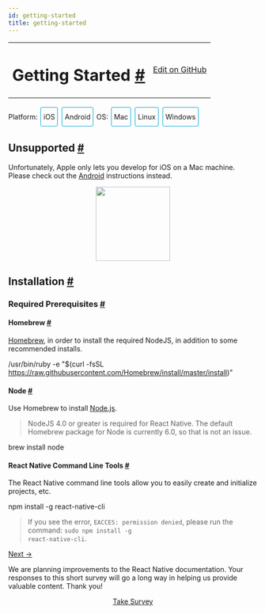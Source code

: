 ```yaml
---
id: getting-started
title: getting-started
---
```

<a id="content"></a><table width="100%"><tbody><tr><td><h1><a class="anchor" name="getting-started"></a>Getting Started <a class="hash-link" href="docs/getting-started.html#getting-started">#</a></h1></td><td style="text-align:right;"><a target="_blank" href="https://github.com/facebook/react-native/blob/0.27-stable/docs/QuickStart-GettingStarted.md">Edit on GitHub</a></td></tr></tbody></table><div><span><div class="toggler">
<style>
.toggler a {
  display: inline-block;
  padding: 10px 5px;
  margin: 2px;
  border: 1px solid #05A5D1;
  border-radius: 3px;
  text-decoration: none !important;
}
.display-os-mac .toggler .button-mac,
.display-os-linux .toggler .button-linux,
.display-os-windows .toggler .button-windows,
.display-platform-ios .toggler .button-ios,
.display-platform-android .toggler .button-android {
  background-color: #05A5D1;
  color: white;
}
block { display: none; }
.display-platform-ios.display-os-mac .ios.mac,
.display-platform-ios.display-os-linux .ios.linux,
.display-platform-ios.display-os-windows .ios.windows,
.display-platform-android.display-os-mac .android.mac,
.display-platform-android.display-os-linux .android.linux,
.display-platform-android.display-os-windows .android.windows {
  display: block;
}</style>
<span>Platform:</span>
<a href="javascript:void(0);" class="button-ios" onclick="display('platform', 'ios')">iOS</a>
<a href="javascript:void(0);" class="button-android" onclick="display('platform', 'android')">Android</a>
<span>OS:</span>
<a href="javascript:void(0);" class="button-mac" onclick="display('os', 'mac')">Mac</a>
<a href="javascript:void(0);" class="button-linux" onclick="display('os', 'linux')">Linux</a>
<a href="javascript:void(0);" class="button-windows" onclick="display('os', 'windows')">Windows</a>
</div>

</span><span><!-- ######### LINUX AND WINDOWS for iOS ##################### -->

</span><span><block class="linux windows ios">

</block></span><h2><a class="anchor" name="unsupported"></a>Unsupported <a class="hash-link" href="docs/getting-started.html#unsupported">#</a></h2><span><div>Unfortunately, Apple only lets you develop for iOS on a Mac machine. Please check out the <a href="" onclick="display('platform', 'android')">Android</a> instructions instead.</div>

</span><span><center><img src="img/react-native-sorry-not-supported.png" width="150"></center>

</span><span><!-- ######### MAC for iOS ##################### -->

</span><span><block class="mac ios android">

</block></span><h2><a class="anchor" name="installation"></a>Installation <a class="hash-link" href="docs/getting-started.html#installation">#</a></h2><h3><a class="anchor" name="required-prerequisites"></a>Required Prerequisites <a class="hash-link" href="docs/getting-started.html#required-prerequisites">#</a></h3><h4><a class="anchor" name="homebrew"></a>Homebrew <a class="hash-link" href="docs/getting-started.html#homebrew">#</a></h4><p><a href="http://brew.sh/" target="_blank">Homebrew</a>, in order to install the required NodeJS, in addition to some
recommended installs.</p><div class="prism language-javascript"><span class="token operator">/</span>usr<span class="token operator">/</span>bin<span class="token operator">/</span>ruby <span class="token operator">-</span>e <span class="token string">"$(curl -fsSL https://raw.githubusercontent.com/Homebrew/install/master/install)"</span></div><h4><a class="anchor" name="node"></a>Node <a class="hash-link" href="docs/getting-started.html#node">#</a></h4><p>Use Homebrew to install <a href="https://nodejs.org/" target="_blank">Node.js</a>.</p><blockquote><p>NodeJS 4.0 or greater is required for React Native. The default Homebrew package for Node is
currently 6.0, so that is not an issue.  </p></blockquote><div class="prism language-javascript">brew install node</div><h4><a class="anchor" name="react-native-command-line-tools"></a>React Native Command Line Tools <a class="hash-link" href="docs/getting-started.html#react-native-command-line-tools">#</a></h4><p>The React Native command line tools allow you to easily create and initialize projects, etc.</p><div class="prism language-javascript">npm install <span class="token operator">-</span>g react<span class="token operator">-</span>native<span class="token operator">-</span>cli</div><blockquote><p>If you see the error, <code>EACCES: permission denied</code>, please run the command:
<code>sudo npm install -g react-native-cli</code>.</p></blockquote><span><block class="mac ios">

</block></span><h4><a class="anchor" name="xcode"></a>Xcode <a class="hash-link" href="docs/getting-started.html#xcode">#</a></h4><p><a href="https://developer.apple.com/xcode/downloads/" target="_blank">Xcode</a> 7.0 or higher. Open the App Store or go to <a href="https://developer.apple.com/xcode/downloads/">https://developer.apple.com/xcode/downloads/</a>. This will also install <code>git</code> as well.</p><span><block class="mac android">

</block></span><h4><a class="anchor" name="android-studio"></a>Android Studio <a class="hash-link" href="docs/getting-started.html#android-studio">#</a></h4><p><a href="http://developer.android.com/sdk/index.html" target="_blank">Android Studio</a> 2.0 or higher.</p><blockquote><p>Android Studio requires the Java Development Kit [JDK] 1.8 or higher. You can type
<code>javac -version</code> to see what version you have, if any. If you do not meet the JDK requirement,
you can
<a href="http://www.oracle.com/technetwork/java/javase/downloads/jdk8-downloads-2133151.html" target="_blank">download it</a>.</p></blockquote><p>Android Studio will provide you the Android SDK and emulator required to run and test your React
Native apps.</p><blockquote><p>Unless otherwise mentioned, keep all the setup defaults intact. For example, the
<code>Android Support Repository</code> is installed automatically with Android Studio, and we need that
for React Native.</p></blockquote><p>You will need to customize your installation:</p><ul><li>Choose a <code>Custom</code> installation</li></ul><p><img src="img/react-native-android-studio-custom-install.png" alt="custom installation"></p><ul><li>Choose both <code>Performance</code> and <code>Android Virtual Device</code></li></ul><p><img src="img/react-native-android-studio-additional-installs.png" alt="additional installs"></p><ul><li>After installation, choose <code>Configure | SDK Manager</code> from the Android Studio welcome window.</li></ul><p><img src="img/react-native-android-studio-configure-sdk.png" alt="configure sdk"></p><ul><li>In the <code>SDK Platforms</code> window, choose <code>Show Package Details</code> and under <code>Android 6.0 (Marshmallow)</code>, make sure that <code>Google APIs</code>, <code>Intel x86 Atom System Image</code>, <code>Intel x86 Atom_64 System Image</code>, and <code>Google APIs Intel x86 Atom_64 System Image</code> are checked.</li></ul><p><img src="img/react-native-android-studio-android-sdk-platforms.png" alt="platforms"></p><ul><li>In the <code>SDK Tools</code> window, choose <code>Show Package Details</code> and under <code>Android SDK Build Tools</code>, make sure that <code>Android SDK Build-Tools 23.0.1</code> is selected.</li></ul><p><img src="img/react-native-android-studio-android-sdk-build-tools.png" alt="build tools"></p><h4><a class="anchor" name="android-home-environment-variable"></a>ANDROID_HOME Environment Variable <a class="hash-link" href="docs/getting-started.html#android-home-environment-variable">#</a></h4><p>Ensure the <code>ANDROID_HOME</code> environment variable points to your existing Android SDK. To do that, add
this to your <code>~/.bashrc</code>, <code>~/.bash_profile</code> (or whatever your shell uses) and re-open your terminal:</p><div class="prism language-javascript"># If you installed the SDK without Android Studio<span class="token punctuation">,</span> then it may be something like<span class="token punctuation">:</span>
# <span class="token operator">/</span>usr<span class="token operator">/</span>local<span class="token operator">/</span>opt<span class="token operator">/</span>android<span class="token operator">-</span>sdk
export ANDROID_HOME<span class="token operator">=</span><span class="token operator">~</span><span class="token operator">/</span>Library<span class="token operator">/</span>Android<span class="token operator">/</span>sdk</div><span><block class="mac ios android">

</block></span><h3><a class="anchor" name="highly-recommended-installs"></a>Highly Recommended Installs <a class="hash-link" href="docs/getting-started.html#highly-recommended-installs">#</a></h3><h4><a class="anchor" name="watchman"></a>Watchman <a class="hash-link" href="docs/getting-started.html#watchman">#</a></h4><p><a href="https://facebook.github.io/watchman/docs/install.html" target="_blank">Watchman</a> is a tool by Facebook for watching
changes in the filesystem. It is recommended you install it for better performance.</p><div class="prism language-javascript">brew install watchman</div><h4><a class="anchor" name="flow"></a>Flow <a class="hash-link" href="docs/getting-started.html#flow">#</a></h4><p><a href="http://www.flowtype.org" target="_blank">Flow</a>, for static typechecking of your React Native code (when using
Flow as part of your codebase).</p><div class="prism language-javascript">brew install flow</div><span><block class="mac android">

</block></span><h4><a class="anchor" name="add-android-tools-directory-to-your-path"></a>Add Android Tools Directory to your <code>PATH</code> <a class="hash-link" href="docs/getting-started.html#add-android-tools-directory-to-your-path">#</a></h4><p>You can add the Android tools directory on your <code>PATH</code> in case you need to run any of the Android
tools from the command line such as <code>android avd</code>. In your <code>~/.bash</code> or <code>~/.bash_profile</code>:</p><div class="prism language-javascript"># Your exact string here may be different<span class="token punctuation">.</span>
PATH<span class="token operator">=</span><span class="token string">"~/Library/Android/sdk/tools:~/Library/Android/sdk/platform-tools:${PATH}"</span>
export PATH</div><h4><a class="anchor" name="gradle-daemon"></a>Gradle Daemon <a class="hash-link" href="docs/getting-started.html#gradle-daemon">#</a></h4><p>Enable <a href="https://docs.gradle.org/2.9/userguide/gradle_daemon.html" target="_blank">Gradle Daemon</a> which greatly improves incremental build times for changes in java code.</p><h3><a class="anchor" name="other-optional-installs"></a>Other Optional Installs <a class="hash-link" href="docs/getting-started.html#other-optional-installs">#</a></h3><h4><a class="anchor" name="git"></a>Git <a class="hash-link" href="docs/getting-started.html#git">#</a></h4><p>Git version control. If you have installed <a href="https://developer.apple.com/xcode/" target="_blank">Xcode</a>, Git is
already installed, otherwise run the following:</p><div class="prism language-javascript">brew install git</div><span><block class="mac ios android">

</block></span><h4><a class="anchor" name="nuclide"></a>Nuclide <a class="hash-link" href="docs/getting-started.html#nuclide">#</a></h4><p><a href="http://nuclide.io" target="_blank">Nuclide</a> is an IDE from Facebook providing a first-class development environment
for writing, <a href="http://nuclide.io/docs/platforms/react-native/#running-applications" target="_blank">running</a> and
<a href="http://nuclide.io/docs/platforms/react-native/#debugging" target="_blank">debugging</a>
<a href="http://nuclide.io/docs/platforms/react-native/" target="_blank">React Native</a> applications.</p><p>Get started with Nuclide <a href="http://nuclide.io/docs/quick-start/getting-started/" target="_blank">here</a>.</p><span><block class="mac android">

</block></span><h4><a class="anchor" name="genymotion"></a>Genymotion <a class="hash-link" href="docs/getting-started.html#genymotion">#</a></h4><p>Genymotion is an alternative to the stock Google emulator that comes with Android Studio.
However, it's only free for personal use. If you want to use the stock Google emulator, see below.</p><ol><li>Download and install <a href="https://www.genymotion.com/" target="_blank">Genymotion</a>.</li><li>Open Genymotion. It might ask you to install VirtualBox unless you already have it.</li><li>Create a new emulator and start it.</li><li>To bring up the developer menu press ⌘+M</li></ol><h3><a class="anchor" name="troubleshooting"></a>Troubleshooting <a class="hash-link" href="docs/getting-started.html#troubleshooting">#</a></h3><h4><a class="anchor" name="virtual-device-not-created-when-installing-android-studio"></a>Virtual Device Not Created When Installing Android Studio <a class="hash-link" href="docs/getting-started.html#virtual-device-not-created-when-installing-android-studio">#</a></h4><p>There is a <a href="https://code.google.com/p/android/issues/detail?id=207563" target="_blank">known bug</a> on some versions
of Android Studio where a virtual device will not be created, even though you selected it in the
installation sequence. You may see this at the end of the installation:</p><div class="prism language-javascript">Creating Android virtual device
Unable to create a virtual device<span class="token punctuation">:</span> Unable to create Android virtual device</div><p>If you see this, run <code>android avd</code> and create the virtual device manually.</p><p><img src="img/react-native-android-studio-avd.png" alt="avd"></p><p>Then select the new device in the AVD Manager window and click <code>Start...</code>.</p><h4><a class="anchor" name="shell-command-unresponsive-exception"></a>Shell Command Unresponsive Exception <a class="hash-link" href="docs/getting-started.html#shell-command-unresponsive-exception">#</a></h4><p>If you encounter:</p><div class="prism language-javascript">Execution failed <span class="token keyword">for</span> task <span class="token string">':app:installDebug'</span><span class="token punctuation">.</span>
  com<span class="token punctuation">.</span>android<span class="token punctuation">.</span>builder<span class="token punctuation">.</span>testing<span class="token punctuation">.</span>api<span class="token punctuation">.</span>DeviceException<span class="token punctuation">:</span> com<span class="token punctuation">.</span>android<span class="token punctuation">.</span>ddmlib<span class="token punctuation">.</span>ShellCommandUnresponsiveException</div><p>try downgrading your Gradle version to 1.2.3 in <code>&lt;project-name&gt;/android/build.gradle</code> (<a href="https://github.com/facebook/react-native/issues/2720">https://github.com/facebook/react-native/issues/2720</a>)</p><span><!-- ######### LINUX and WINDOWS for ANDROID ##################### -->

</span><span><block class="linux windows android">

</block></span><h2><a class="anchor" name="installation"></a>Installation <a class="hash-link" href="docs/getting-started.html#installation">#</a></h2><h3><a class="anchor" name="required-prerequisites"></a>Required Prerequisites <a class="hash-link" href="docs/getting-started.html#required-prerequisites">#</a></h3><span><block class="windows android">

</block></span><h4><a class="anchor" name="chocolatey"></a>Chocolatey <a class="hash-link" href="docs/getting-started.html#chocolatey">#</a></h4><p><a href="https://chocolatey.org" target="_blank">Chocolatey</a> is a package manager for Windows similar to <code>yum</code> and
<code>apt-get</code>. See the <a href="https://chocolatey.org" target="_blank">website</a> for updated instructions, but installing from
the Terminal should be something like:</p><div class="prism language-javascript">@powershell <span class="token operator">-</span>NoProfile <span class="token operator">-</span>ExecutionPolicy Bypass <span class="token operator">-</span>Command <span class="token string">"iex ((new-object net.webclient).DownloadString('https://chocolatey.org/install.ps1'))"</span> &amp;&amp; SET PATH<span class="token operator">=</span><span class="token operator">%</span>PATH<span class="token operator">%</span><span class="token punctuation">;</span><span class="token operator">%</span>ALLUSERSPROFILE<span class="token operator">%</span>\chocolatey\bin</div><blockquote><p>Normally when you run Chocolatey to install a package, you should run your Terminal as
Administrator.</p></blockquote><h4><a class="anchor" name="python-2"></a>Python 2 <a class="hash-link" href="docs/getting-started.html#python-2">#</a></h4><p>Fire up the Termimal and use Chocolatey to install Python 2.</p><blockquote><p>Python 3 will currently not work when initializing a React Native project.</p></blockquote><div class="prism language-javascript">choco install python2</div><span><block class="linux windows android">

</block></span><h4><a class="anchor" name="node"></a>Node <a class="hash-link" href="docs/getting-started.html#node">#</a></h4><span><block class="linux android">

</block></span><p>Fire up the Terminal and type the following commands to install NodeJS from the NodeSource
repository:</p><div class="prism language-javascript">sudo apt<span class="token operator">-</span><span class="token keyword">get</span> install <span class="token operator">-</span>y build<span class="token operator">-</span>essential
curl <span class="token operator">-</span>sL https<span class="token punctuation">:</span><span class="token operator">/</span><span class="token operator">/</span>deb<span class="token punctuation">.</span>nodesource<span class="token punctuation">.</span>com<span class="token operator">/</span>setup_4<span class="token punctuation">.</span>x <span class="token operator">|</span> sudo <span class="token operator">-</span>E bash <span class="token operator">-</span>
sudo apt<span class="token operator">-</span><span class="token keyword">get</span> install <span class="token operator">-</span>y nodejs
sudo ln <span class="token operator">-</span>s <span class="token operator">/</span>usr<span class="token operator">/</span>bin<span class="token operator">/</span>nodejs <span class="token operator">/</span>usr<span class="token operator">/</span>bin<span class="token operator">/</span>node</div><span><block class="windows android">

</block></span><p>Fire up the Termimal and use Chocolatey to install NodeJS.</p><div class="prism language-javascript">choco install nodejs<span class="token punctuation">.</span>install</div><span><block class="windows linux android">

</block></span><h4><a class="anchor" name="react-native-command-line-tools"></a>React Native Command Line Tools <a class="hash-link" href="docs/getting-started.html#react-native-command-line-tools">#</a></h4><p>The React Native command line tools allow you to easily create and initialize projects, etc.</p><div class="prism language-javascript">npm install <span class="token operator">-</span>g react<span class="token operator">-</span>native<span class="token operator">-</span>cli</div><blockquote><p>If you see the error, <code>EACCES: permission denied</code>, please run the command:
<code>sudo npm install -g react-native-cli</code>.</p></blockquote><h4><a class="anchor" name="android-studio"></a>Android Studio <a class="hash-link" href="docs/getting-started.html#android-studio">#</a></h4><p><a href="http://developer.android.com/sdk/index.html" target="_blank">Android Studio</a> 2.0 or higher.</p><blockquote><p>Android Studio requires the Java Development Kit [JDK] 1.8 or higher. You can type
<code>javac -version</code> to see what version you have, if any. If you do not meet the JDK requirement,
you can
<a href="http://www.oracle.com/technetwork/java/javase/downloads/jdk8-downloads-2133151.html" target="_blank">download it</a>,
or use a pacakage manager to install it (e.g. <code>choco install jdk8</code>,
<code>apt-get install default-jdk</code>).</p></blockquote><p>Android Studio will provide you the Android SDK and emulator required to run and test your React
Native apps.</p><blockquote><p>Unless otherwise mentioned, keep all the setup defaults intact. For example, the
<code>Android Support Repository</code> is installed automatically with Android Studio, and we need that
for React Native.</p></blockquote><span><block class="linux android">

</block></span><p>You will need to customize your installation:</p><ul><li>Choose a <code>Custom</code> installation</li></ul><p><img src="img/react-native-android-studio-custom-install-linux.png" alt="custom installation"></p><ul><li>Choose <code>Android Virtual Device</code></li></ul><p><img src="img/react-native-android-studio-additional-installs-linux.png" alt="additional installs"></p><span><block class="windows android">

</block></span><ul><li><p>Make sure all components are checked for the install, particularly the <code>Android SDK</code> and <code>Android Device Emulator</code>.</p></li><li><p>After the initial install, choose a <code>Custom</code> installation.</p></li></ul><p><img src="img/react-native-android-studio-custom-install-windows.png" alt="custom installation"></p><ul><li>Verify installed components, particularly the emulator and the HAXM accelerator. They should be checked.</li></ul><p><img src="img/react-native-android-studio-verify-installs-windows.png" alt="verify installs"></p><span><block class="windows linux android">

</block></span><ul><li>After installation, choose <code>Configure | SDK Manager</code> from the Android Studio welcome window.</li></ul><span><block class="linux android">

</block></span><p><img src="img/react-native-android-studio-configure-sdk-linux.png" alt="configure sdk"></p><span><block class="windows android">

</block></span><p><img src="img/react-native-android-studio-configure-sdk-windows.png" alt="configure sdk"></p><span><block class="windows linux android">

</block></span><ul><li>In the <code>SDK Platforms</code> window, choose <code>Show Package Details</code> and under <code>Android 6.0 (Marshmallow)</code>, make sure that <code>Google APIs</code>, <code>Intel x86 Atom System Image</code>, <code>Intel x86 Atom_64 System Image</code>, and <code>Google APIs Intel x86 Atom_64 System Image</code> are checked.</li></ul><span><block class="linux android">

</block></span><p><img src="img/react-native-android-studio-android-sdk-platforms-linux.png" alt="platforms"></p><span><block class="windows android">

</block></span><p><img src="img/react-native-android-studio-android-sdk-platforms-windows.png" alt="platforms"></p><span><block class="windows linux android">

</block></span><ul><li>In the <code>SDK Tools</code> window, choose <code>Show Package Details</code> and under <code>Android SDK Build Tools</code>, make sure that <code>Android SDK Build-Tools 23.0.1</code> is selected.</li></ul><span><block class="linux android">

</block></span><p><img src="img/react-native-android-studio-android-sdk-build-tools-linux.png" alt="build tools"></p><span><block class="windows android">

</block></span><p><img src="img/react-native-android-studio-android-sdk-build-tools-windows.png" alt="build tools"></p><span><block class="windows linux android">

</block></span><h4><a class="anchor" name="android-home-environment-variable"></a>ANDROID_HOME Environment Variable <a class="hash-link" href="docs/getting-started.html#android-home-environment-variable">#</a></h4><p>Ensure the <code>ANDROID_HOME</code> environment variable points to your existing Android SDK.</p><span><block class="linux android">

</block></span><p>To do that, add this to your <code>~/.bashrc</code>, <code>~/.bash_profile</code> (or whatever your shell uses) and
re-open your terminal:</p><div class="prism language-javascript"># If you installed the SDK without Android Studio<span class="token punctuation">,</span> then it may be something like<span class="token punctuation">:</span>
# <span class="token operator">/</span>usr<span class="token operator">/</span>local<span class="token operator">/</span>opt<span class="token operator">/</span>android<span class="token operator">-</span>sdk<span class="token punctuation">;</span> Generally <span class="token keyword">with</span> Android Studio<span class="token punctuation">,</span> the SDK is installed here<span class="token punctuation">.</span><span class="token punctuation">.</span><span class="token punctuation">.</span>
export ANDROID_HOME<span class="token operator">=</span><span class="token operator">~</span><span class="token operator">/</span>Android<span class="token operator">/</span>Sdk</div><blockquote><p>You need to restart the Terminal to apply the new environment variables (or <code>source</code> the relevant
bash file).</p></blockquote><span><block class="windows android">

</block></span><p>Go to <code>Control Panel</code> -&gt; <code>System and Security</code> -&gt; <code>System</code> -&gt; <code>Change settings</code> -&gt;
<code>Advanced System Settings</code> -&gt; <code>Environment variables</code> -&gt; <code>New</code></p><blockquote><p>Your path to the SDK will vary to the one shown below.</p></blockquote><p><img src="img/react-native-android-sdk-environment-variable-windows.png" alt="env variable"></p><blockquote><p>You need to restart the Command Prompt (Windows) to apply the new environment variables.</p></blockquote><span><block class="linux windows android">

</block></span><h3><a class="anchor" name="highly-recommended-installs"></a>Highly Recommended Installs <a class="hash-link" href="docs/getting-started.html#highly-recommended-installs">#</a></h3><span><block class="linux android">

</block></span><h4><a class="anchor" name="watchman"></a>Watchman <a class="hash-link" href="docs/getting-started.html#watchman">#</a></h4><p>Watchman is a tool by Facebook for watching changes in the filesystem. It is recommended you install
it for better performance.</p><blockquote><p>This also helps avoid a node file-watching bug.</p></blockquote><p>Type the following into your terminal to compile watchman from source and install it:</p><div class="prism language-javascript">git clone https<span class="token punctuation">:</span><span class="token operator">/</span><span class="token operator">/</span>github<span class="token punctuation">.</span>com<span class="token operator">/</span>facebook<span class="token operator">/</span>watchman<span class="token punctuation">.</span>git
cd watchman
git checkout v4<span class="token number">.5</span><span class="token punctuation">.</span><span class="token number">0</span>  # the latest stable release
<span class="token punctuation">.</span><span class="token operator">/</span>autogen<span class="token punctuation">.</span>sh
<span class="token punctuation">.</span><span class="token operator">/</span>configure
make
sudo make install</div><h4><a class="anchor" name="flow"></a>Flow <a class="hash-link" href="docs/getting-started.html#flow">#</a></h4><p><a href="http://www.flowtype.org" target="_blank">Flow</a>, for static typechecking of your React Native code (when using
Flow as part of your codebase).</p><p>Type the following in the terminal:</p><div class="prism language-javascript">npm install <span class="token operator">-</span>g flow<span class="token operator">-</span>bin</div><span><block class="windows linux android">

</block></span><h4><a class="anchor" name="gradle-daemon"></a>Gradle Daemon <a class="hash-link" href="docs/getting-started.html#gradle-daemon">#</a></h4><p>Enable <a href="https://docs.gradle.org/2.9/userguide/gradle_daemon.html" target="_blank">Gradle Daemon</a> which greatly
improves incremental build times for changes in java code.</p><span><block class="mac linux android">

</block></span><div class="prism language-javascript">touch <span class="token operator">~</span><span class="token operator">/</span><span class="token punctuation">.</span>gradle<span class="token operator">/</span>gradle<span class="token punctuation">.</span>properties &amp;&amp; echo <span class="token string">"org.gradle.daemon=true"</span> <span class="token operator">&gt;</span><span class="token operator">&gt;</span> <span class="token operator">~</span><span class="token operator">/</span><span class="token punctuation">.</span>gradle<span class="token operator">/</span>gradle<span class="token punctuation">.</span>properties</div><span><block class="windows android">

</block></span><div class="prism language-javascript"><span class="token punctuation">(</span><span class="token keyword">if</span> not exist <span class="token string">"%USERPROFILE%/.gradle"</span> mkdir <span class="token string">"%USERPROFILE%/.gradle"</span><span class="token punctuation">)</span> &amp;&amp; <span class="token punctuation">(</span>echo org<span class="token punctuation">.</span>gradle<span class="token punctuation">.</span>daemon<span class="token operator">=</span><span class="token boolean">true</span> <span class="token operator">&gt;</span><span class="token operator">&gt;</span> <span class="token string">"%USERPROFILE%/.gradle/gradle.properties"</span><span class="token punctuation">)</span></div><span><block class="linux android">

</block></span><h4><a class="anchor" name="android-emulator-accelerator"></a>Android Emulator Accelerator <a class="hash-link" href="docs/getting-started.html#android-emulator-accelerator">#</a></h4><p>You may have seen the following screen when installing Android Studio.</p><p><img src="img/react-native-android-studio-kvm-linux.png" alt="accelerator"></p><p>If your system supports KVM, you should install the
<a href="https://software.intel.com/en-us/android/articles/speeding-up-the-android-emulator-on-intel-architecture#_Toc358213272" target="_blank">Intel Android Emulator Accelerator</a>.</p><span><block class="windows linux android">

</block></span><h4><a class="anchor" name="add-android-tools-directory-to-your-path"></a>Add Android Tools Directory to your <code>PATH</code> <a class="hash-link" href="docs/getting-started.html#add-android-tools-directory-to-your-path">#</a></h4><p>You can add the Android tools directory on your <code>PATH</code> in case you need to run any of the Android
tools from the command line such as <code>android avd</code>.</p><span><block class="linux android">

</block></span><p>In your <code>~/.bashrc</code> or <code>~/.bash_profile</code>:</p><div class="prism language-javascript"># Your exact string here may be different<span class="token punctuation">.</span>
PATH<span class="token operator">=</span><span class="token string">"~/Android/Sdk/tools:~/Android/Sdk/platform-tools:${PATH}"</span>
export PATH</div><span><block class="windows android">

</block></span><p>Go to <code>Control Panel</code> -&gt; <code>System and Security</code> -&gt; <code>System</code> -&gt; <code>Change settings</code> -&gt;
<code>Advanced System Settings</code> -&gt; <code>Environment variables</code> -&gt;  highlight <code>PATH</code> -&gt; <code>Edit...</code></p><blockquote><p>The location of your Android tools directories will vary.</p></blockquote><p><img src="img/react-native-android-tools-environment-variable-windows.png" alt="env variable"></p><span><block class="windows linux android">

</block></span><h3><a class="anchor" name="other-optional-installs"></a>Other Optional Installs <a class="hash-link" href="docs/getting-started.html#other-optional-installs">#</a></h3><h4><a class="anchor" name="git"></a>Git <a class="hash-link" href="docs/getting-started.html#git">#</a></h4><span><block class="linux android">

</block></span><p>Install Git <a href="https://git-scm.com/download/linux" target="_blank">via your package manager</a>
(e.g., <code>sudo apt-get install git-all</code>).</p><span><block class="windows android">

</block></span><p>You can use Chocolatey to install <code>git</code> via:</p><div class="prism language-javascript">choco install git</div><p>Alternatively, you can download and install <a href="https://git-for-windows.github.io/" target="_blank">Git for Windows</a>.
During the setup process, choose "Run Git from Windows Command Prompt", which will add <code>git</code> to your
<code>PATH</code> environment variable.</p><span><block class="linux android">

</block></span><h4><a class="anchor" name="nuclide"></a>Nuclide <a class="hash-link" href="docs/getting-started.html#nuclide">#</a></h4><p>[Nuclide] is an IDE from Facebook providing a first-class development environment for writing,
<a href="http://nuclide.io/docs/platforms/react-native/#running-applications" target="_blank">running</a> and
<a href="http://nuclide.io/docs/platforms/react-native/#debugging" target="_blank">debugging</a>
<a href="http://nuclide.io/docs/platforms/react-native/" target="_blank">React Native</a> applications.</p><p>Get started with Nuclide <a href="http://nuclide.io/docs/quick-start/getting-started/" target="_blank">here</a>.</p><span><block class="linux windows android">

</block></span><h4><a class="anchor" name="genymotion"></a>Genymotion <a class="hash-link" href="docs/getting-started.html#genymotion">#</a></h4><p>Genymotion is an alternative to the stock Google emulator that comes with Android Studio.
However, it's only free for personal use. If you want to use the stock Google emulator, see below.</p><ol><li>Download and install <a href="https://www.genymotion.com/" target="_blank">Genymotion</a>.</li><li>Open Genymotion. It might ask you to install VirtualBox unless you already have it.</li><li>Create a new emulator and start it.</li><li>To bring up the developer menu press ⌘+M</li></ol><span><block class="windows android">

</block></span><h4><a class="anchor" name="visual-studio-emulator-for-android"></a>Visual Studio Emulator for Android <a class="hash-link" href="docs/getting-started.html#visual-studio-emulator-for-android">#</a></h4><p>The <a href="https://www.visualstudio.com/en-us/features/msft-android-emulator-vs.aspx" target="_blank">Visual Studio Emulator for Android</a>
is a free android emulator that is hardware accelerated via Hyper-V. It is an alternative to the
stock Google emulator that comes with Android Studio. It doesn't require you to install Visual
Studio at all.</p><p>To use it with react-native you just have to add a key and value to your registry:</p><ol><li>Open the Run Command (Windows+R)</li><li>Enter <code>regedit.exe</code></li><li>In the Registry Editor navigate to <code>HKEY_LOCAL_MACHINE\SOFTWARE\Wow6432Node\Android SDK Tools</code></li><li>Right Click on <code>Android SDK Tools</code> and choose <code>New &gt; String Value</code></li><li>Set the name to <code>Path</code></li><li>Double Click the new <code>Path</code> Key and set the value to <code>C:\Program Files\Android\sdk</code>. The path value might be different on your machine.</li></ol><p>You will also need to run the command <code>adb reverse tcp:8081 tcp:8081</code> with this emulator.</p><p>Then restart the emulator and when it runs you can just do <code>react-native run-android</code> as usual.</p><span><block class="windows linux android">

</block></span><h3><a class="anchor" name="troubleshooting"></a>Troubleshooting <a class="hash-link" href="docs/getting-started.html#troubleshooting">#</a></h3><h4><a class="anchor" name="unable-to-run-mksdcard-sdk-tool"></a>Unable to run mksdcard SDK Tool <a class="hash-link" href="docs/getting-started.html#unable-to-run-mksdcard-sdk-tool">#</a></h4><p>When installing Android Studio, if you get the error:</p><div class="prism language-javascript">Unable to run mksdcard SDK tool</div><p>then install the standard C++ library:</p><div class="prism language-javascript">sudo apt<span class="token operator">-</span><span class="token keyword">get</span> install lib32stdc<span class="token operator">++</span><span class="token number">6</span></div><h4><a class="anchor" name="virtual-device-not-created-when-installing-android-studio"></a>Virtual Device Not Created When Installing Android Studio <a class="hash-link" href="docs/getting-started.html#virtual-device-not-created-when-installing-android-studio">#</a></h4><p>There is a <a href="https://code.google.com/p/android/issues/detail?id=207563" target="_blank">known bug</a> on some versions
of Android Studio where a virtual device will not be created, even though you selected it in the
installation sequence. You may see this at the end of the installation:</p><span><block class="linux android">

</block></span><div class="prism language-javascript">Creating Android virtual device
Unable to create a virtual device<span class="token punctuation">:</span> Unable to create Android virtual device</div><span><block class="windows android">

</block></span><p><img src="img/react-native-android-studio-no-virtual-device-windows.png" alt="no virtual device"></p><span><block class="windows linux android">

</block></span><p>If you see this, run <code>android avd</code> and create the virtual device manually.</p><span><block class="linux android">

</block></span><p><img src="img/react-native-android-studio-avd-linux.png" alt="avd"></p><span><block class="windows android">

</block></span><p><img src="img/react-native-android-studio-avd-windows.png" alt="avd"></p><span><block class="windows linux android">

</block></span><p>Then select the new device in the AVD Manager window and click <code>Start...</code>.</p><span><block class="linux android">

</block></span><h4><a class="anchor" name="shell-command-unresponsive-exception"></a>Shell Command Unresponsive Exception <a class="hash-link" href="docs/getting-started.html#shell-command-unresponsive-exception">#</a></h4><p>In case you encounter</p><div class="prism language-javascript">Execution failed <span class="token keyword">for</span> task <span class="token string">':app:installDebug'</span><span class="token punctuation">.</span>
  com<span class="token punctuation">.</span>android<span class="token punctuation">.</span>builder<span class="token punctuation">.</span>testing<span class="token punctuation">.</span>api<span class="token punctuation">.</span>DeviceException<span class="token punctuation">:</span> com<span class="token punctuation">.</span>android<span class="token punctuation">.</span>ddmlib<span class="token punctuation">.</span>ShellCommandUnresponsiveException</div><p>try downgrading your Gradle version to 1.2.3 in <code>&lt;project-name&gt;/android/build.gradle</code> (<a href="https://github.com/facebook/react-native/issues/2720">https://github.com/facebook/react-native/issues/2720</a>)</p><span><block class="mac ios android">

</block></span><h2><a class="anchor" name="testing-installation"></a>Testing Installation <a class="hash-link" href="docs/getting-started.html#testing-installation">#</a></h2><span><block class="mac ios">

</block></span><div class="prism language-javascript">react<span class="token operator">-</span>native init AwesomeProject
cd AwesomeProject
react<span class="token operator">-</span>native run<span class="token operator">-</span>ios</div><blockquote><p>You can also
<a href="http://nuclide.io/docs/quick-start/getting-started/#adding-a-project" target="_blank">open the <code>AwesomeProject</code></a>
folder in <a href="http://nuclide.io" target="_blank">Nuclide</a> and
<a href="http://nuclide.io/docs/platforms/react-native/#command-line" target="_blank">run the application</a>, or open
<code>ios/AwesomeProject.xcodeproj</code> and hit the <code>Run</code> button in Xcode.</p></blockquote><span><block class="mac android">

</block></span><div class="prism language-javascript">react<span class="token operator">-</span>native init AwesomeProject
cd AwesomeProject
react<span class="token operator">-</span>native run<span class="token operator">-</span>android</div><blockquote><p>You can also
<a href="http://nuclide.io/docs/quick-start/getting-started/#adding-a-project" target="_blank">open the <code>AwesomeProject</code></a>
folder in <a href="http://nuclide.io" target="_blank">Nuclide</a> and
<a href="http://nuclide.io/docs/platforms/react-native/#command-line" target="_blank">run the application</a>.</p></blockquote><span><block class="mac ios android">

</block></span><h3><a class="anchor" name="modifying-project"></a>Modifying Project <a class="hash-link" href="docs/getting-started.html#modifying-project">#</a></h3><p>Now that you successfully started the project, let's modify it:</p><span><block class="mac ios">

</block></span><ul><li>Open <code>index.ios.js</code> in your text editor of choice (e.g. <a href="http://nuclide.io/docs/platforms/react-native/" target="_blank">Nuclide</a>) and edit some lines.</li><li>Hit ⌘-R in your iOS simulator to reload the app and see your change!</li></ul><span><block class="mac android">

</block></span><ul><li>Open <code>index.android.js</code> in your text editor of choice (e.g. <a href="http://nuclide.io/docs/platforms/react-native/" target="_blank">Nuclide</a>) and edit some lines.</li><li>Press the <code>R</code> key twice <strong>OR</strong> open the menu (F2 by default, or ⌘-M in Genymotion) and select Reload JS to see your change!</li><li>Run <code>adb logcat *:S ReactNative:V ReactNativeJS:V</code> in a terminal to see your app's logs</li></ul><span><block class="mac ios android">

</block></span><h3><a class="anchor" name="that-s-it"></a>That's It <a class="hash-link" href="docs/getting-started.html#that-s-it">#</a></h3><p>Congratulations! You've successfully run and modified your first React Native app.</p><span><center><img src="img/react-native-congratulations.png" width="150"></center>

</span><span><block class="windows linux android">

</block></span><h2><a class="anchor" name="testing-installation"></a>Testing Installation <a class="hash-link" href="docs/getting-started.html#testing-installation">#</a></h2><div class="prism language-javascript">react<span class="token operator">-</span>native init AwesomeProject
cd AwesomeProject
react<span class="token operator">-</span>native run<span class="token operator">-</span>android</div><span><block class="windows linux android">

</block></span><h3><a class="anchor" name="troubleshooting-run"></a>Troubleshooting Run <a class="hash-link" href="docs/getting-started.html#troubleshooting-run">#</a></h3><p>A common issue is that the packager is not started automatically when you run
<code>react-native run-android</code>. You can start it manually using:</p><div class="prism language-javascript">cd AwesomeProject
react<span class="token operator">-</span>native start</div><span><block class="windows android">

</block></span><p>Or if you hit a <code>ERROR  Watcher took too long to load</code> on Windows, try increasing the timeout in <a href="https://github.com/facebook/react-native/blob/5fa33f3d07f8595a188f6fe04d6168a6ede1e721/packager/react-packager/src/DependencyResolver/FileWatcher/index.js#L16" target="_blank">this file</a> (under your <code>node_modules/react-native/</code>).</p><span><block class="windows linux android">

</block></span><h3><a class="anchor" name="modifying-project"></a>Modifying Project <a class="hash-link" href="docs/getting-started.html#modifying-project">#</a></h3><p>Now that you successfully started the project, let's modify it:</p><ul><li>Open <code>index.android.js</code> in your text editor of choice (e.g. <a href="http://nuclide.io/docs/platforms/react-native/" target="_blank">Nuclide</a>) and edit some lines.</li><li>Press the <code>R</code> key twice <strong>OR</strong> open the menu (F2 by default, or ctrl-M in the emulator) and select Reload JS to see your change!</li><li>Run <code>adb logcat *:S ReactNative:V ReactNativeJS:V</code> in a terminal to see your app's logs</li></ul><h3><a class="anchor" name="that-s-it"></a>That's It <a class="hash-link" href="docs/getting-started.html#that-s-it">#</a></h3><p>Congratulations! You've successfully run and modified your first React Native app.</p><span><center><img src="img/react-native-congratulations.png" width="150"></center>

</span><span><block class="mac ios android">

</block></span><h2><a class="anchor" name="common-followups"></a>Common Followups <a class="hash-link" href="docs/getting-started.html#common-followups">#</a></h2><span><block class="mac ios">

</block></span><ul><li>If you want to run on a physical device, see the <a href="docs/running-on-device-ios.html#content" target="_blank">Running on iOS Device page</a>.</li></ul><span><block class="mac android">

</block></span><ul><li>If you want to run on a physical device, see the <a href="docs/running-on-device-android.html#content" target="_blank">Running on Android Device page</a>.</li></ul><span><block class="mac ios android">

</block></span><ul><li>If you run into any issues getting started, see the <a href="docs/troubleshooting.html#content" target="_blank">Troubleshooting page</a>.</li></ul><span><block class="windows linux android">

</block></span><h2><a class="anchor" name="common-followups"></a>Common Followups <a class="hash-link" href="docs/getting-started.html#common-followups">#</a></h2><ul><li><p>If you want to run on a physical device, see the <a href="docs/running-on-device-android.html#content" target="_blank">Running on Android Device page</a>.</p></li><li><p>If you run into any issues getting started, see the <a href="docs/troubleshooting.html#content" target="_blank">Troubleshooting page</a>.</p></li></ul><span><script>
// Convert <div>...<span><block /></span>...</div>
// Into <div>...<block />...</div>
var blocks = document.getElementsByTagName('block');
for (var i = 0; i < blocks.length; ++i) {
  var block = blocks[i];
  var span = blocks[i].parentNode;
  var container = span.parentNode;
  container.insertBefore(block, span);
  container.removeChild(span);
}
// Convert <div>...<block />content<block />...</div>
// Into <div>...<block>content</block><block />...</div>
blocks = document.getElementsByTagName('block');
for (var i = 0; i < blocks.length; ++i) {
  var block = blocks[i];
  while (block.nextSibling && block.nextSibling.tagName !== 'BLOCK') {
    block.appendChild(block.nextSibling);
  }
}
function display(type, value) {
  var container = document.getElementsByTagName('block')[0].parentNode;
  container.className = 'display-' + type + '-' + value + ' ' +
    container.className.replace(RegExp('display-' + type + '-[a-z]+ ?'), '');
  event && event.preventDefault();
}

// If we are coming to the page with a hash in it (i.e. from a search, for example), try to get
// us as close as possible to the correct platform and dev os using the hashtag and block walk up.
var foundHash = false;
if (window.location.hash !== '' && window.location.hash !== 'content') { // content is default
  var hashLinks = document.querySelectorAll('a.hash-link');
  for (var i = 0; i < hashLinks.length && !foundHash; ++i) {
    if (hashLinks[i].hash === window.location.hash) {
      var parent = hashLinks[i].parentElement;
      while (parent) {
        if (parent.tagName === 'BLOCK') {
          var devOS = null;
          var targetPlatform = null;
          // Could be more than one target os and dev platform, but just choose some sort of order
          // of priority here.

          // Dev OS
          if (parent.className.indexOf('mac') > -1) {
            devOS = 'mac';
          } else if (parent.className.indexOf('linux') > -1) {
            devOS = 'linux';
          } else if (parent.className.indexOf('windows') > -1) {
            devOS = 'windows';
          } else {
            break; // assume we don't have anything.
          }

          // Target Platform
          if (parent.className.indexOf('ios') > -1) {
            targetPlatform = 'ios';
          } else if (parent.className.indexOf('android') > -1) {
            targetPlatform = 'android';
          } else {
            break; // assume we don't have anything.
          }
          // We would have broken out if both targetPlatform and devOS hadn't been filled.
          display('os', devOS);
          display('platform', targetPlatform);      
          foundHash = true;
          break;
        }
        parent = parent.parentElement;
      }
    }
  }
}
// Do the default if there is no matching hash
if (!foundHash) {
  var isMac = navigator.platform === 'MacIntel';
  var isWindows = navigator.platform === 'Win32';
  display('os', isMac ? 'mac' : (isWindows ? 'windows' : 'linux'));
  display('platform', isMac ? 'ios' : 'android');
}
</script>
</span></div><div class="docs-prevnext"><a class="docs-next" href="docs/tutorial-core-components.html#content">Next →</a></div><div class="survey"><div class="survey-image"></div><p>We are planning improvements to the React Native documentation. Your responses to this short survey will go a long way in helping us provide valuable content. Thank you!</p><center><a class="button" href="https://www.facebook.com/survey?oid=681969738611332">Take Survey</a></center></div>
